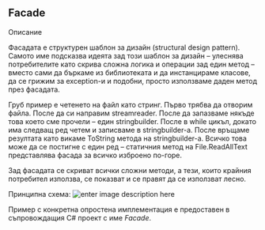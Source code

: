 
## Facade

Описание

Фасадата е структурен шаблон за дизайн (structural design pattern). Самото име подсказва идеята зад този шаблон за дизайн – улеснява потребителите като скрива сложна логика и операции зад един метод – вместо сами да бъркаме из библиотеката и да инстанцираме класове, да се грижим за exception-и и подобни, просто използваме даден метод през фасадата.

Груб пример е четенето на файл като стринг. Първо трябва да отворим файла. После да си направим streamreader. После да запазваме някъде това което сме прочели – един stringbuilder. После в while цикъл, докато има следващ ред четем и записваме в stringbuilder-a. После връщаме резултата като викаме ToString метода на stringbuilder-a. Всичко това може да се постигне с един ред – статичния метод на File.ReadAllText представлява фасада за всичко изброено по-горе.

Зад фасадата се скриват всички сложни методи, а тези, които крайния потребител използва, се показват и се правят да се използват лесно.

Принципна схема:
![enter image description here](http://images.techhive.com/images/idge/imported/article/jvw/2003/05/jw-0530-designpatterns1-100156719-orig.jpg)

Пример с конкретна опростена имплементация е предоставен в съпровождащия C# проект с име *Facade*.

